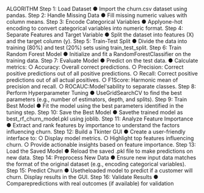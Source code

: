 ALGORITHM
 Step 1: Load Dataset
 ● Import the churn.csv dataset using pandas.
 Step 2: Handle Missing Data
 ● Fill missing numeric values with column means.
 Step 3: Encode Categorical Variables
 ● Applyone-hot encoding to convert categorical variables into numeric format.
 Step 4: Separate Features and Target Variable
 ● Split the dataset into features (X) and the target column (y).
 Step 5: Train-Test Split
 ● Divide the data into training (80%) and test (20%) sets using train_test_split.
 Step 6: Train Random Forest Model
 ● Initialize and fit a RandomForestClassifier on the training data.
 Step 7: Evaluate Model
 ● Predict on the test data.
 ● Calculate metrics:
 ○ Accuracy: Overall correct predictions.
 ○ Precision: Correct positive predictions out of all positive predictions.
 ○ Recall: Correct positive predictions out of all actual positives.
 ○ F1Score: Harmonic mean of precision and recall.
 ○ ROCAUC:Model'sability to separate classes.
 Step 8: Perform Hyperparameter Tuning
 ● UseGridSearchCV to find the best parameters (e.g., number of estimators,
 depth, and splits).
 Step 9: Train Best Model
 ● Fit the model using the best parameters identified in the tuning step.
Step 10: Save the Best Model
 ● Savethe trained model as best_rf_churn_model.pkl using joblib.
 Step 11: Analyze Feature Importance
 ● Extract and rank features by importance to understand the factors influencing
 churn.
 Step 12: Build a Tkinter GUI
 ● Create a user-friendly interface to:
 ○ Display model metrics.
 ○ Highlight top features influencing churn.
 ○ Provide actionable insights based on feature importance.
 Step 13: Load the Saved Model
 ● Reload the saved .pkl file to make predictions on new data.
 Step 14: Preprocess New Data
 ● Ensure new input data matches the format of the original dataset (e.g.,
 encoding categorical variables).
 Step 15: Predict Churn
 ● Usetheloaded model to predict if a customer will churn. Display results in the
 GUI.
 Step 16: Validate Results
 ● Comparepredictions with real outcomes (if available) for validation
